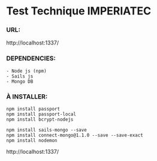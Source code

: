 # Test Technique IMPERIATEC

### URL:

http://localhost:1337/

### DEPENDENCIES:

    - Node js (npm)
    - Sails js
    - Mongo DB

### À INSTALLER:

    npm install passport
    npm install passport-local
    npm install bcrypt-nodejs

    npm install sails-mongo --save
    npm install connect-mongo@1.1.0 --save --save-exact
    npm install nodemon

http://localhost:1337/
